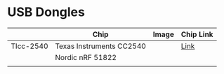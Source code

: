 # USB Dongles

|           | Chip                     | Image | Chip Link                                 |
| --------- | ------------------------ | ----- | ----------------------------------------- |
| TIcc-2540 | Texas Instruments CC2540 |       | [Link](https://www.ti.com/product/CC2540) |
|           | Nordic nRF 51822         |       |                                           |
|           |                          |       |                                           |
